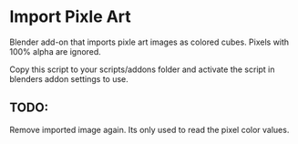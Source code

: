 Import Pixle Art
================

Blender add-on that imports pixle art images as colored cubes. Pixels
with 100% alpha are ignored.

Copy this script to your scripts/addons folder and activate the script in
blenders addon settings to use.

TODO:
-----
Remove imported image again. Its only used to read the pixel color values.
